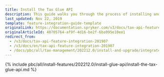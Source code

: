 ```yaml
---
title: Install the Tax Glue API
description: This guide walks you through the process of installing and configuring the Product Tax Sets API feature in your project.
last_updated: Nov 22, 2019
template: feature-integration-guide-template
originalLink: https://documentation.spryker.com/v3/docs/tax-api-feature-integration-201907
originalArticleId: 48705764-af9f-4d16-be2f-6ba995e10ee1
redirect_from:
  - /v3/docs/tax-api-feature-integration-201907
  - /v3/docs/en/tax-api-feature-integration-201907
  - /docs/pbc/all/tax-management/202212.0/install-and-upgrade/integrate-the-tax-glue-api.html
---
```


{% include pbc/all/install-features/202212.0/install-glue-api/install-the-tax-glue-api.md %} <!-- To edit, see /_includes/pbc/all/install-features/202212.0/install-glue-api/install-the-tax-glue-api.md -->
